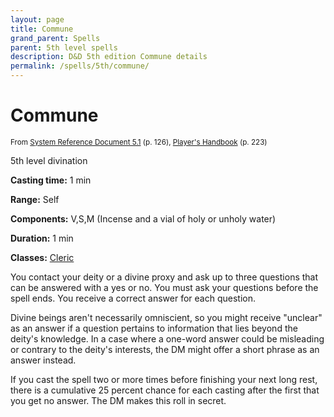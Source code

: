 ```yaml
---
layout: page
title: Commune
grand_parent: Spells
parent: 5th level spells 
description: D&D 5th edition Commune details
permalink: /spells/5th/commune/
---
```


# Commune

<small>From <a target="_blank" href="https://media.wizards.com/2016/downloads/DND/SRD-OGL_V5.1.pdf">System Reference Document 5.1</a> (p. 126), <a target="_blank" href="https://dnd.wizards.com/products/tabletop-games/rpg-products/rpg_playershandbook">Player's Handbook</a> (p. 223)</small>


5th level divination

**Casting time:** 1 min

**Range:** Self

**Components:** V,S,M (Incense and a vial of holy or unholy water)

**Duration:** 1 min

**Classes:** [Cleric](/classes/cleric/)

You contact your deity or a divine proxy and ask up to three questions that can be answered with a yes or no. You must ask your questions before the spell ends. You receive a correct answer for each question.

   Divine beings aren't necessarily omniscient, so you might receive "unclear" as an answer if a question pertains to information that lies beyond the deity's knowledge. In a case where a one-word answer could be misleading or contrary to the deity's interests, the DM might offer a short phrase as an answer instead.

   If you cast the spell two or more times before finishing your next long rest, there is a cumulative 25 percent chance for each casting after the first that you get no answer. The DM makes this roll in secret.